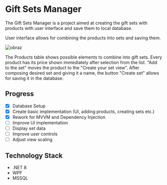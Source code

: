 # Gift Sets Manager
The Gift Sets Manager is a project aimed at creating the gift sets with products with user interface and save them to local database.

User interface allows for combining the products into sets and saving them.

![obraz](https://github.com/Sztaszko/GiftSets/assets/63360653/ae0c6c2a-a218-4efc-b142-c121149de9af)

The Products table shows possible elements to combine into gift sets. Every product has its price shown immediately after selection from the list.
"Add to the set" moves the product to the "Create your set view". After composing desired set and giving it a name, the button "Create set" allows for saving it in the database.

## Progress
- [x] Database Setup
- [x] Create basic implementation (UI, adding products, creating sets etc.)
- [x] Rework for MVVM and Dependency Injection
- [ ] Improve UI implementation
- [ ] Display set data
- [ ] Improve user controls 
- [ ] Adjust view scaling

## Technology Stack
 - .NET 8
 - WPF
 - MSSQL
